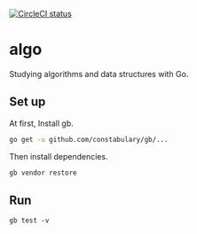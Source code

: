 [![CircleCI status](https://img.shields.io/circleci/project/oinume/algo.svg)](https://circleci.com/gh/oinume/algo)

# algo
Studying algorithms and data structures with Go.

## Set up

At first, Install gb.

```bash
go get -u github.com/constabulary/gb/...
```

Then install dependencies.

```bash
gb vendor restore
```

## Run

```
gb test -v
```
